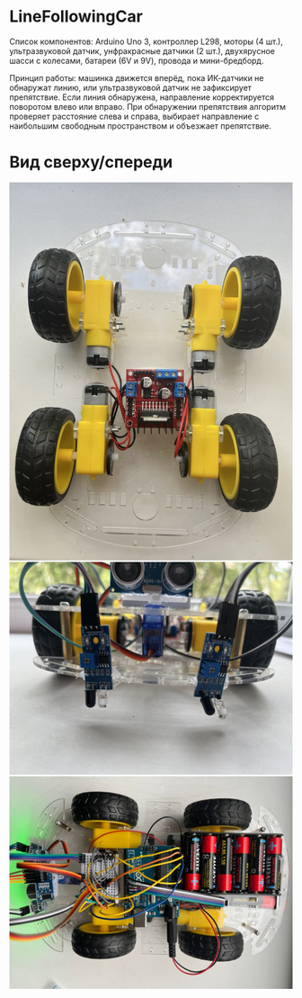 # LineFollowingCar
Список компонентов: Arduino Uno 3, контроллер L298, моторы (4 шт.), ультразвуковой датчик, унфракрасные датчики (2 шт.), двухярусное шасси с колесами, батареи (6V и 9V), провода и мини-бредборд.

Принцип работы: машинка движется вперёд, пока ИК-датчики не обнаружат линию, или ультразвуковой датчик не зафиксирует препятствие. Если линия обнаружена, направление корректируется поворотом влево или вправо. При обнаружении препятствия алгоритм проверяет расстояние слева и справа, выбирает направление с наибольшим свободным пространством и объезжает препятствие.

# Вид сверху/спереди
![1 уровень шасси](https://github.com/aksinyalk-yukhno/LineFollowingCar/blob/main/img/photo_2024-11-11.jpg)
![вид спереди](https://github.com/aksinyalk-yukhno/LineFollowingCar/blob/main/img/photo_2024-11-12.jpg)
![Вид сверху](https://github.com/aksinyalk-yukhno/LineFollowingCar/blob/main/img/photo_2024-11-13.jpg)

